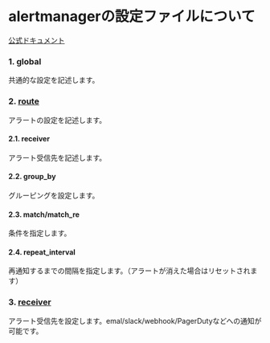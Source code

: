 # alertmanagerの設定ファイルについて
[公式ドキュメント](https://prometheus.io/docs/alerting/latest/configuration/)
### 1. global
共通的な設定を記述します。
### 2. [route](https://prometheus.io/docs/alerting/latest/configuration/#route)
アラートの設定を記述します。
#### 2.1. receiver
アラート受信先を記述します。
#### 2.2. group_by
グルーピングを設定します。
#### 2.3. match/match_re
条件を指定します。
#### 2.4. repeat_interval
再通知するまでの間隔を指定します。（アラートが消えた場合はリセットされます）
### 3. [receiver](https://prometheus.io/docs/alerting/latest/configuration/#receiver)
アラート受信先を設定します。emal/slack/webhook/PagerDutyなどへの通知が可能です。
